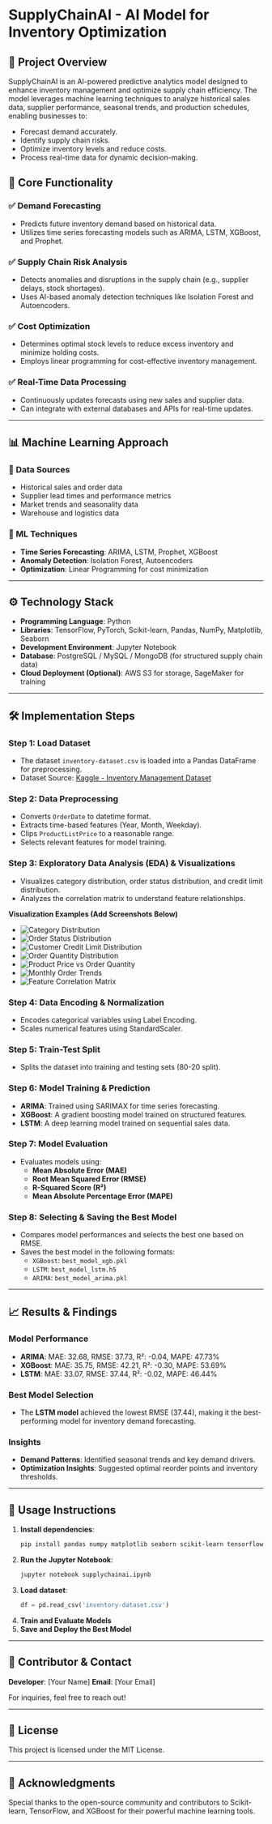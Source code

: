 # SupplyChainAI - AI Model for Inventory Optimization

## 📌 Project Overview
SupplyChainAI is an AI-powered predictive analytics model designed to enhance inventory management and optimize supply chain efficiency. The model leverages machine learning techniques to analyze historical sales data, supplier performance, seasonal trends, and production schedules, enabling businesses to:

- Forecast demand accurately.
- Identify supply chain risks.
- Optimize inventory levels and reduce costs.
- Process real-time data for dynamic decision-making.

## 🚀 Core Functionality
### ✅ Demand Forecasting
- Predicts future inventory demand based on historical data.
- Utilizes time series forecasting models such as ARIMA, LSTM, XGBoost, and Prophet.

### ✅ Supply Chain Risk Analysis
- Detects anomalies and disruptions in the supply chain (e.g., supplier delays, stock shortages).
- Uses AI-based anomaly detection techniques like Isolation Forest and Autoencoders.

### ✅ Cost Optimization
- Determines optimal stock levels to reduce excess inventory and minimize holding costs.
- Employs linear programming for cost-effective inventory management.

### ✅ Real-Time Data Processing
- Continuously updates forecasts using new sales and supplier data.
- Can integrate with external databases and APIs for real-time updates.

---

## 📊 Machine Learning Approach
### 📁 Data Sources
- Historical sales and order data
- Supplier lead times and performance metrics
- Market trends and seasonality data
- Warehouse and logistics data

### 🧠 ML Techniques
- **Time Series Forecasting**: ARIMA, LSTM, Prophet, XGBoost
- **Anomaly Detection**: Isolation Forest, Autoencoders
- **Optimization**: Linear Programming for cost minimization

---

## ⚙️ Technology Stack
- **Programming Language**: Python
- **Libraries**: TensorFlow, PyTorch, Scikit-learn, Pandas, NumPy, Matplotlib, Seaborn
- **Development Environment**: Jupyter Notebook
- **Database**: PostgreSQL / MySQL / MongoDB (for structured supply chain data)
- **Cloud Deployment (Optional)**: AWS S3 for storage, SageMaker for training

---

## 🛠 Implementation Steps
### Step 1: Load Dataset
- The dataset `inventory-dataset.csv` is loaded into a Pandas DataFrame for preprocessing.
- Dataset Source: [Kaggle - Inventory Management Dataset](https://www.kaggle.com/datasets/hetulparmar/inventory-management-dataset?utm_source=chatgpt.com)

### Step 2: Data Preprocessing
- Converts `OrderDate` to datetime format.
- Extracts time-based features (Year, Month, Weekday).
- Clips `ProductListPrice` to a reasonable range.
- Selects relevant features for model training.

### Step 3: Exploratory Data Analysis (EDA) & Visualizations
- Visualizes category distribution, order status distribution, and credit limit distribution.
- Analyzes the correlation matrix to understand feature relationships.

**Visualization Examples (Add Screenshots Below)**

- ![Category Distribution](4.jpg)
- ![Order Status Distribution](path/to/order_status.png)
- ![Customer Credit Limit Distribution](path/to/credit_limit_distribution.png)
- ![Order Quantity Distribution](path/to/order_quantity_distribution.png)
- ![Product Price vs Order Quantity](path/to/price_vs_quantity.png)
- ![Monthly Order Trends](path/to/monthly_order_trends.png)
- ![Feature Correlation Matrix](path/to/correlation_matrix.png)

### Step 4: Data Encoding & Normalization
- Encodes categorical variables using Label Encoding.
- Scales numerical features using StandardScaler.

### Step 5: Train-Test Split
- Splits the dataset into training and testing sets (80-20 split).

### Step 6: Model Training & Prediction
- **ARIMA**: Trained using SARIMAX for time series forecasting.
- **XGBoost**: A gradient boosting model trained on structured features.
- **LSTM**: A deep learning model trained on sequential sales data.

### Step 7: Model Evaluation
- Evaluates models using:
  - **Mean Absolute Error (MAE)**
  - **Root Mean Squared Error (RMSE)**
  - **R-Squared Score (R²)**
  - **Mean Absolute Percentage Error (MAPE)**

### Step 8: Selecting & Saving the Best Model
- Compares model performances and selects the best one based on RMSE.
- Saves the best model in the following formats:
  - `XGBoost`: `best_model_xgb.pkl`
  - `LSTM`: `best_model_lstm.h5`
  - `ARIMA`: `best_model_arima.pkl`

---

## 📈 Results & Findings
### Model Performance
- **ARIMA**: MAE: 32.68, RMSE: 37.73, R²: -0.04, MAPE: 47.73%
- **XGBoost**: MAE: 35.75, RMSE: 42.21, R²: -0.30, MAPE: 53.69%
- **LSTM**: MAE: 33.07, RMSE: 37.44, R²: -0.02, MAPE: 46.44%

### Best Model Selection
- The **LSTM model** achieved the lowest RMSE (37.44), making it the best-performing model for inventory demand forecasting.

### Insights
- **Demand Patterns**: Identified seasonal trends and key demand drivers.
- **Optimization Insights**: Suggested optimal reorder points and inventory thresholds.

---

## 📖 Usage Instructions
1. **Install dependencies**:
   ```bash
   pip install pandas numpy matplotlib seaborn scikit-learn tensorflow xgboost statsmodels
   ```
2. **Run the Jupyter Notebook**:
   ```bash
   jupyter notebook supplychainai.ipynb
   ```
3. **Load dataset**:
   ```python
   df = pd.read_csv('inventory-dataset.csv')
   ```
4. **Train and Evaluate Models**
5. **Save and Deploy the Best Model**

---

## 🤝 Contributor & Contact
**Developer**: [Your Name]
**Email**: [Your Email]

For inquiries, feel free to reach out!

---

## 📜 License
This project is licensed under the MIT License.

---

## 🌟 Acknowledgments
Special thanks to the open-source community and contributors to Scikit-learn, TensorFlow, and XGBoost for their powerful machine learning tools.

